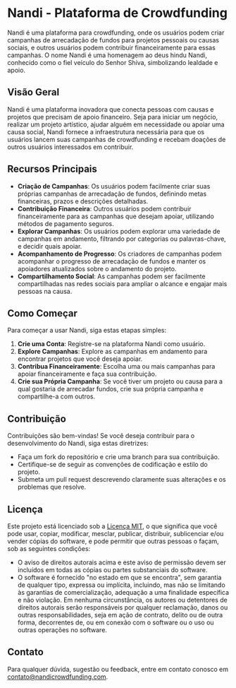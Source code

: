 # Nandi - Plataforma de Crowdfunding

Nandi é uma plataforma para crowdfunding, onde os usuários podem criar campanhas de arrecadação de fundos para projetos pessoais ou causas sociais, e outros usuários podem contribuir financeiramente para essas campanhas. O nome Nandi é uma homenagem ao deus hindu Nandi, conhecido como o fiel veículo do Senhor Shiva, simbolizando lealdade e apoio.

## Visão Geral

Nandi é uma plataforma inovadora que conecta pessoas com causas e projetos que precisam de apoio financeiro. Seja para iniciar um negócio, realizar um projeto artístico, ajudar alguém em necessidade ou apoiar uma causa social, Nandi fornece a infraestrutura necessária para que os usuários lancem suas campanhas de crowdfunding e recebam doações de outros usuários interessados em contribuir.

## Recursos Principais

- **Criação de Campanhas**: Os usuários podem facilmente criar suas próprias campanhas de arrecadação de fundos, definindo metas financeiras, prazos e descrições detalhadas.
- **Contribuição Financeira**: Outros usuários podem contribuir financeiramente para as campanhas que desejam apoiar, utilizando métodos de pagamento seguros.
- **Explorar Campanhas**: Os usuários podem explorar uma variedade de campanhas em andamento, filtrando por categorias ou palavras-chave, e decidir quais apoiar.
- **Acompanhamento de Progresso**: Os criadores de campanhas podem acompanhar o progresso de arrecadação de fundos e manter os apoiadores atualizados sobre o andamento do projeto.
- **Compartilhamento Social**: As campanhas podem ser facilmente compartilhadas nas redes sociais para ampliar o alcance e engajar mais pessoas na causa.

## Como Começar

Para começar a usar Nandi, siga estas etapas simples:

1. **Crie uma Conta**: Registre-se na plataforma Nandi como usuário.
2. **Explore Campanhas**: Explore as campanhas em andamento para encontrar projetos que você deseja apoiar.
3. **Contribua Financeiramente**: Escolha uma ou mais campanhas para apoiar financeiramente e faça sua contribuição.
4. **Crie sua Própria Campanha**: Se você tiver um projeto ou causa para a qual gostaria de arrecadar fundos, crie sua própria campanha e compartilhe-a com outros.

## Contribuição

Contribuições são bem-vindas! Se você deseja contribuir para o desenvolvimento do Nandi, siga estas diretrizes:

- Faça um fork do repositório e crie uma branch para sua contribuição.
- Certifique-se de seguir as convenções de codificação e estilo do projeto.
- Submeta um pull request descrevendo claramente suas alterações e os problemas que resolve.

## Licença

Este projeto está licenciado sob a [Licença MIT](LICENSE), o que significa que você pode usar, copiar, modificar, mesclar, publicar, distribuir, sublicenciar e/ou vender cópias do software, e pode permitir que outras pessoas o façam, sob as seguintes condições:
- O aviso de direitos autorais acima e este aviso de permissão devem ser incluídos em todas as cópias ou partes substanciais do software.
- O software é fornecido "no estado em que se encontra", sem garantia de qualquer tipo, expressa ou implícita, incluindo, mas não se limitando às garantias de comercialização, adequação a uma finalidade específica e não violação. Em nenhuma circunstância, os autores ou detentores de direitos autorais serão responsáveis por qualquer reclamação, danos ou outras responsabilidades, seja em ação de contrato, delito ou de outra forma, decorrentes de, ou em conexão com o software ou o uso ou outras operações no software.

## Contato

Para qualquer dúvida, sugestão ou feedback, entre em contato conosco em [contato@nandicrowdfunding.com](mailto:contato@nandicrowdfunding.com).
